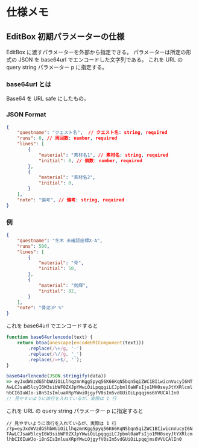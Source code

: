 # 仕様メモ

## EditBox 初期パラメーターの仕様

EditBox に渡すパラメーターを外部から指定できる。
パラメーターは所定の形式の JSON を base64url でエンコードした文字列である。
これを URL の query string パラメーター p に指定する。

### base64url とは

Base64 を URL safe にしたもの。


### JSON Format

```json
{
    "questname": "クエスト名",  // クエスト名: string, required
    "runs": 0, // 周回数: number, required
    "lines": [
        {
            "material": "素材名1", // 素材名: string, required
            "initial": 0, // 個数: number, required
        },
        {
            "material": "素材名2",
            "initial": 0,
        }
    ],
    "note": "備考", // 備考: string, required
}
```

### 例

```json
{
    "questname": "冬木 未確認座標X-A",
    "runs": 500,
    "lines": [
        {
            "material": "骨",
            "initial": 50,
        },
        {
            "material": "剣輝",
            "initial": 82,
        }
    ],
    "note": "骨泥UP %"
}
```

これを base64url でエンコードすると

```js
function base64urlencode(text) {
    return btoa(unescape(encodeURIComponent(text)))
        .replace(/\+/g, '-')
        .replace(/\//g, '_')
        .replace(/=+$/, '');
}

base64urlencode(JSON.stringify(data))
=> eyJxdWVzdG5hbWUiOiLlhqzmnKgg5pyq56K66KqN5bqn5qiZWC1BIiwicnVucyI6NT
AwLCJsaW5lcyI6W3sibWF0ZXJpYWwiOiLpqqgiLCJpbml0aWFsIjo1MH0seyJtYXRlcml
hbCI6IuWJo-i8nSIsImluaXRpYWwiOjgyfV0sIm5vdGUiOiLpqqjms6VVUCAlIn0
// 見やすいように改行を入れているが、実際は 1 行
```

これを URL の query string パラメーター p に指定すると

```
// 見やすいように改行を入れているが、実際は 1 行
/?p=eyJxdWVzdG5hbWUiOiLlhqzmnKgg5pyq56K66KqN5bqn5qiZWC1BIiwicnVucyI6N
TAwLCJsaW5lcyI6W3sibWF0ZXJpYWwiOiLpqqgiLCJpbml0aWFsIjo1MH0seyJtYXRlcm
lhbCI6IuWJo-i8nSIsImluaXRpYWwiOjgyfV0sIm5vdGUiOiLpqqjms6VVUCAlIn0
```
